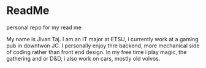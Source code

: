 # ReadMe
personal repo for my read me 

My name is Jivan Taj. I am an IT major at ETSU, i currently work at a gaming pub in downtwon JC. 
I personally enjoy thre backend, more mechanical side of coding rather than front end design. 
In my free time i play magic, the gathering and or D&D, i also work on cars, mostly old volvos. 
